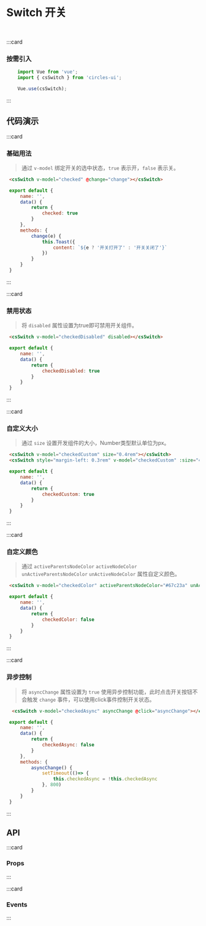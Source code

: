 # Switch 开关
<br/>

:::card
   ### 按需引入

   ```js
       import Vue from 'vue';
       import { csSwitch } from 'circles-ui';

       Vue.use(csSwitch);
   ```
:::


## 代码演示

:::card
### 基础用法
> 通过 `v-model` 绑定开关的选中状态，`true` 表示开，`false` 表示关。

   ```html
    <csSwitch v-model="checked" @change="change"></csSwitch>
   ```
   ```js
    export default {
        name: '',
        data() {
            return {
                checked: true
            }
        },
        methods: {
            change(e) {
                this.Toast({
                    content: `${e ? '开关打开了' : '开关关闭了'}`
                })
            }
        }
    }
   ```
:::

:::card
### 禁用状态
> 将 `disabled` 属性设置为true即可禁用开关组件。

   ```html
    <csSwitch v-model="checkedDisabled" disabled></csSwitch>
   ```
   ```js
    export default {
        name: '',
        data() {
            return {
                checkedDisabled: true
            }
        }
    }
   ```
:::

:::card
### 自定义大小
> 通过 `size` 设置开发组件的大小，Number类型默认单位为px。

   ```html
    <csSwitch v-model="checkedCustom" size="0.4rem"></csSwitch>
    <csSwitch style="margin-left: 0.3rem" v-model="checkedCustom" :size="40"></csSwitch>
   ```
   ```js
    export default {
        name: '',
        data() {
            return {
                checkedCustom: true
            }
        }
    }
   ```
:::

:::card
### 自定义颜色
> 通过 `activeParentsNodeColor` `activeNodeColor` `unActiveParentsNodeColor` `unActiveNodeColor` 属性自定义颜色。

   ```html
    <csSwitch v-model="checkedColor" activeParentsNodeColor="#67c23a" unActiveParentsNodeColor="#ee0a24"></csSwitch>
   ```
   ```js
    export default {
        name: '',
        data() {
            return {
                checkedColor: false
            }
        }
    }
   ```
:::

:::card
### 异步控制
> 将 `asyncChange` 属性设置为 `true` 使用异步控制功能，此时点击开关按钮不会触发 `change` 事件，可以使用click事件控制开关状态。

   ```html
     <csSwitch v-model="checkedAsync" asyncChange @click="asyncChange"></csSwitch>
   ```
   ```js
    export default {
        name: '',
        data() {
            return {
                checkedAsync: false
            }
        },
        methods: {
            asyncChange() {
                setTimeout(()=> {
                    this.checkedAsync = !this.checkedAsync
                }, 800)
            }
        }
    }
   ```
:::

## API

:::card
### Props

   <template>
   <el-table
        :data="apiData"
        stripe
        border
        style="width: 100%">
        <el-table-column
          prop="name"
          label="参数"
          width="210">
        </el-table-column>
        <el-table-column
          prop="remake"
          label="说明"
          >
        </el-table-column>
        <el-table-column
          prop="type"
          label="类型"
          width="130">
        </el-table-column>
        <el-table-column
             prop="default"
             label="默认值"
             width="150">
        </el-table-column>
      </el-table>
</template>
<script>
export default {
  data () {
    return {
      apiData: [{
                  name: 'v-model(isActive)',
                  remake: '开关组件的状态',
                  type: 'Boolean',
                  default: "false"
                },
                {
                  name: 'disabled',
                  remake: '是否禁用开关',
                  type: 'Boolean',
                  default: 'false'
                },
                {
                  name: 'size',
                  remake: '开关组件的大小(Number类型默认单位为px)',
                  type: 'String | Number',
                  default: "'0.6rem'"
                },
                {
                  name: 'activeParentsNodeColor',
                  remake: '打开时switch的背景颜色',
                  type: 'String',
                  default: "'#1989fa'"
                },
                {
                  name: 'activeNodeColor',
                  remake: '打开时switch圆圈的背景颜色',
                  type: 'String',
                  default: "'#fff'"
                },
                {
                  name: 'unActiveParentsNodeColor',
                  remake: '关闭时switch的背景颜色',
                  type: 'String',
                  default: "'#fff'"
                },
                {
                  name: 'unActiveNodeColor',
                  remake: '关闭时switch圆圈的背景颜色',
                  type: 'String',
                  default: "'#fff'"
                },
                {
                  name: 'asyncChange',
                  remake: '是否开启异步变更',
                  type: 'Boolean',
                  default: 'false'
                }
                ],
                eventData: [{
                  name: 'change',
                  remake: 'switch状态改变时触发(开启异步变更后不会触发该事件)',
                  param: 'event: Boolean(switch状态)'
                },
                {
                  name: 'click',
                  remake: '点击switch时触发',
                  param: '-'
                },
                {
                  name: 'opened',
                  remake: 'switch打开且动画结束后触发',
                  param: '-'
                },
                {
                  name: 'closed',
                  remake: 'switch关闭且动画结束后触发',
                  param: '-'
                }
                ]
    }
  }
}
</script>
:::

:::card
### Events

<template>
   <el-table
        :data="eventData"
        stripe
        border
        style="width: 100%">
        <el-table-column
          prop="name"
          label="事件名"
          width="180">
        </el-table-column>
        <el-table-column
          prop="remake"
          label="说明"
          >
        </el-table-column>
        <el-table-column
          prop="param"
          label="回调参数"
          width="240">
        </el-table-column>
      </el-table>
    </template>
:::